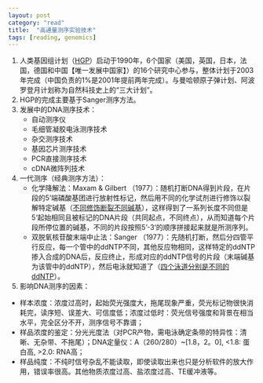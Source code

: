 ```yaml
---
layout: post
category: "read"
title:  "高通量测序实验技术"
tags: [reading, genomics]
---
```


1. 人类基因组计划（[HGP](https://zh.wikipedia.org/wiki/%E4%BA%BA%E7%B1%BB%E5%9F%BA%E5%9B%A0%E7%BB%84%E8%AE%A1%E5%88%92)）启动于1990年，6个国家（美国，英国，日本，法国，德国和中国【唯一发展中国家】）的16个研究中心参与，整体计划于2003年完成（中国负责的1%是2001年提前两年完成）。与曼哈顿原子弹计划、阿波罗登月计划称为自然科技史上的“三大计划”。
2. HGP的完成主要基于Sanger测序方法。
3. 发展中的DNA测序技术：
   - 自动测序仪
   - 毛细管凝胶电泳测序技术
   - 杂交测序技术
   - 基因芯片测序技术
   - PCR直接测序技术
   - cDNA微阵列技术
4. 一代测序（经典测序方法）：
   -  化学降解法：Maxam & Gilbert （1977）：随机打断DNA得到片段，在片段的5’端磷酸基团进行放射性标记，然后用不同的化学试剂进行修饰以裂解特定碱基（[不同修饰断裂不同碱基](http://blog.sina.com.cn/s/blog_5165a9180100vyyu.html)），这样得到了一系列长度不同但是5‘起始相同且被标记的DNA片段（共同起点，不同终点），从而知道每个片段所停位置的碱基，不同的片段按照5’-3‘的顺序拼接起来就是所测序列。
   -  双脱氧核苷酸末端中止法：Sanger （1977）：先随机打断，然后分四管平行反应，每一个管中的ddNTP不同，其他反应物相同，这样特定的ddNTP掺入合成的DNA后，反应终止，形成对应的ddNTP信号的片段（末端碱基为该管中的ddNTP），然后电泳就知道了（[四个泳道分别是不同的ddNTP](https://zh.wikipedia.org/wiki/File:Sanger_Sequencing_Gel_Electrophoresis_Image.png)）。
5. 影响DNA测序的因素：
  - 样本浓度：浓度过高时，起始荧光强度大，拖尾现象严重，荧光标记物很快消耗完，读序短、误差大、可信度低；浓度过低时：荧光信号强度和背景在相当水平，完全区分不开，测序信号不靠谱；
  - 样品浓度的鉴定：分光光度法（对PCR产物，需电泳确定条带的特异性：清晰、无杂带、不拖尾）；DNA定量仪：A（260/280）~[1.8，2。0], <1.8: 蛋白高, >2.0: RNA高；
  - 样品纯度：不纯时信号杂乱不能读取，即使读取出来也只是分析软件的放大作用，错误率很高。其他物质浓度过高、盐浓度过高、TE缓冲液等。
